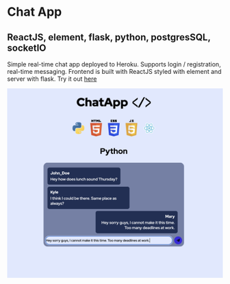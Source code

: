 # Chat App
## ReactJS, element, flask, python, postgresSQL, socketIO

Simple real-time chat app deployed to Heroku. Supports login / registration, real-time messaging. Frontend is built with ReactJS styled with element
and server with flask. Try it out [here](https://chatapp-flask-react.herokuapp.com/)

<img src="./Screen Shot 2022-01-21 at 3.49.48 PM.png" width="1000" >
